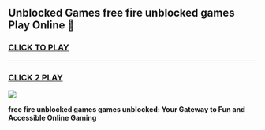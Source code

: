 
## Unblocked Games free fire unblocked games Play Online 👋
<h3>
<a href="https://news.freeplayer.one?title=free_fire_unblocked_games&ref=17F">CLICK TO PLAY</a></h3>
<hr>

<h3>
<a href="https://news.freeplayer.one?title=free_fire_unblocked_games&ref=17F">CLICK 2 PLAY</a>
  
</h3>

<a href="https://news.freeplayer.one?title=free_fire_unblocked_games&ref=17F/"><img src="https://clearcache.store/games.png"></a>


**free fire unblocked games games unblocked: Your Gateway to Fun and Accessible Online Gaming**

